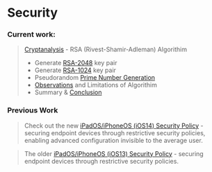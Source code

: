# Security


<h3>Current work:</h3>

> [Cryptanalysis](https://github.com/danielcunn123/Security/blob/master/Cryptography/RSADecoder/README.md#rsa-cryptanalysis) - RSA (Rivest-Shamir-Adleman) Algorithim
> * Generate [RSA-2048](https://github.com/danielcunn123/Security/blob/master/Cryptography/RSADecoder/README.md#-rsa-2048-gen-) key pair
> * Generate [RSA-1024](https://github.com/danielcunn123/Security/blob/master/Cryptography/RSADecoder/README.md#-rsa-1024-gen-) key pair
>* Pseudorandom [Prime Number Generation](https://github.com/danielcunn123/Security/blob/master/Cryptography/RSADecoder/README.md#prime-number-generation)
>* [Observations](https://github.com/danielcunn123/Security/blob/master/Cryptography/RSADecoder/README.md#observations) and Limitations of Algorithim
> * Summary & [Conclusion](https://github.com/danielcunn123/Security/blob/master/Cryptography/RSADecoder/README.md#conclusion)

<h3>Previous Work</h3>

> Check out the new [iPadOS/iPhoneOS (iOS14) Security Policy](https://github.com/danielcunn123/Security/tree/master/STIG/Policies/Apple/IOS/14) -  securing endpoint devices through restrictive security policies, enabling advanced configuration invisible to the average user.

> The older [iPadOS/iPhoneOS (iOS13) Security Policy](https://github.com/danielcunn123/Security/tree/master/STIG/Policies/Apple/IOS/13) - securing endpoint devices through restrictive security policies.

